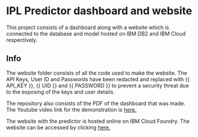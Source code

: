 # IPL Predictor dashboard and website

This project consists of a dashboard along with a website which is connected to the database and model hosted on IBM DB2 and IBM Cloud respectively.

## Info

The website folder consists of all the code used to make the website. The API Keys, User ID and Passwords have been redacted and replaced with {{ API_KEY }}, {{ UID }} and {{ PASSWORD }} to prevent a security threat due to the exposing of the keys and user details.

The repository also consists of the PDF of the dashboard that was made. The Youtube video link for the demonstration is [here.](https://www.youtube.com/watch?v=l_tG6Z6zT-w)

The website with the predictor is hosted online on IBM Cloud Foundry. The website can be accessed by clicking [here.](https://predictor-ipl-impressive-nyala-hu.eu-gb.mybluemix.net/)
